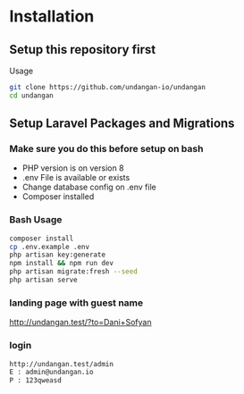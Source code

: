 # Installation

## Setup this repository first
Usage
```bash
git clone https://github.com/undangan-io/undangan
cd undangan
```

## Setup Laravel Packages and Migrations

### Make sure you do this before setup on bash

* PHP version is on version 8
* .env File is available or exists
* Change database config on .env file
* Composer installed

### Bash Usage

```bash
composer install
cp .env.example .env
php artisan key:generate
npm install && npm run dev
php artisan migrate:fresh --seed
php artisan serve
```
### landing page with guest name
http://undangan.test/?to=Dani+Sofyan

### login
```bash
http://undangan.test/admin
E : admin@undangan.io
P : 123qweasd
```

